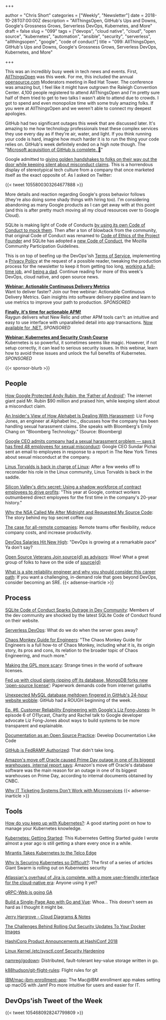 +++

author = "Chris Short"
categories = ["Weekly", "Newsletter"]
date = 2018-10-28T07:00:00Z
description = "AllThingsOpen, GitHub's Ups and Downs, Google's Grossness Grows, Serverless DevOps, Kubernetes, and More"
draft = false
slug = "099"
tags = ["devops", "cloud native", "cloud", "open source", "kubernetes", "automation", "ansible", "security", "serverless", "allthingsopen", "google", "code of conduct"]
title = "099: AllThingsOpen, GitHub's Ups and Downs, Google's Grossness Grows, Serverless DevOps, Kubernetes, and More"

+++

This was an incredibly busy week in tech news and events. First, [AllThingsOpen](https://allthingsopen.org/) was this week. For me, this included the annual [opensource.com](https://opensource.com/) Moderators meeting in Red Hat Tower. The conference was amazing but, I feel like it might have outgrown the Raleigh Convention Center. 4,100 people registered to attend AllThingsOpen and I'm pretty sure half of them tried to get to two talks I wasn't able to attend due to crowds. I got to spend and even monopolize time with some truly amazing folks. If you were at AllThingsOpen and we weren't able to connect my deepest apologies.

GitHub had two significant outages this week that are discussed later. It's amazing to me how technology professionals treat these complex services they use every day as if they're air, water, and light. If you think running your code is hard, imagine how much harder it is to run the thing your code relies on. GitHub's week definitely ended on a high note though. The "[Microsoft acquisition of GitHub is complete. 🎉](https://blog.github.com/2018-10-26-github-and-microsoft/)"

Google admitted to [giving golden handshakes to folks on their way out the door while keeping silent about misconduct claims](https://www.nytimes.com/2018/10/25/technology/google-sexual-harassment-andy-rubin.html). This is a horrendous display of stereotypical tech culture from a company that once marketed itself as the exact opposite of. As I asked on Twitter:

{{< tweet 1055800303264677888 >}}

More details and reaction regarding Google's gross behavior follows (they're also doing some shady things with hiring too). I'm considering abandoning as many Google products as I can get away with at this point (and this is after pretty much moving all my cloud resources over to Google Cloud).

SQLite is making light of Code of Conducts [by using its own Code of Conduct to mock them](https://www.theregister.co.uk/2018/10/22/sqlite_code_of_conduct/). Then after a ton of blowback from the community, that original Code of Conduct was renamed to [Code of Ethics of the Project Founder](https://sqlite.org/codeofethics.html) and SQLite has adopted a [new Code of Conduct](https://sqlite.org/codeofconduct.html), the Mozilla Community Participation Guidelines.

This is on top of beefing up the DevOps'ish [Terms of Service](/terms/), implementing a [Privacy Policy](/privacy/) at the request of a possible reader, tweaking the production process for the newsletter to keep it from getting too long, [working a full-time job](https://www.ansible.com/blog/author/chris-short), and [being a dad](http://bit.ly/2qd1jPJ). Continue reading for more of this week's DevOps, cloud native, and open source news.

[**Webinar: Actionable Continuous Delivery Metrics**](https://info.thoughtworks.com/Actionable_CD_Metrics.html)  
Want to deliver faster? Join our free webinar: Actionable Continuous Delivery Metrics. Gain insights into software delivery pipeline and learn to use metrics to improve your path to production. *SPONSORED*

[**Finally, it's time for actionable APM!**](https://raygun.com/)  
Raygun delivers what New Relic and other APM tools can't: an intuitive and easy to use interface with unparalleled detail into app transactions. [Now available for .NET.](https://raygun.com/) *SPONSORED*

[**Webinar: Kubernetes and Security Crash Course**](https://info.signalsciences.com/crash-course-kubernetes-security?utm_medium=newsletter&utm_source=devopsish)  
Kubernetes is so powerful, it sometimes seems like magic. However, if not setup correctly, it can lead to serious security issues. In this webinar, learn how to avoid these issues and unlock the full benefits of Kubernetes. *SPONSORED*

{{< sponsor-blurb >}}

## People

[How Google Protected Andy Rubin, the ‘Father of Android'](https://www.nytimes.com/2018/10/25/technology/google-sexual-harassment-andy-rubin.html): The internet giant paid Mr. Rubin $90 million and praised him, while keeping silent about a misconduct claim.

[An Insider's View of How Alphabet Is Dealing With Harassment](https://www.bloomberg.com/news/videos/2018-10-25/an-insider-s-view-of-how-alphabet-is-dealing-with-harassment-video): Liz Fong Jones, an engineer at Alphabet Inc., discusses how the company has been handling sexual harassment claims. She speaks with Bloomberg's Emily Chang on "Bloomberg Technology." (Source: Bloomberg)

[Google CEO admits company had a sexual harassment problem — says it has fired 48 employees for sexual misconduct](https://www.cnbc.com/2018/10/25/google-ceo-memo-says-48-fired-for-sexual-misconduct.html): Google CEO Sundar Pichai sent an email to employees in response to a report in The New York Times about sexual misconduct at the company.

[Linus Torvalds is back in charge of Linux](https://www.zdnet.com/article/linus-torvalds-is-back-in-charge-of-linux/): After a few weeks off to reconsider his role in the Linux community, Linus Torvalds is back in the saddle.

[Silicon Valley's dirty secret: Using a shadow workforce of contract employees to drive profits](https://www.cnbc.com/2018/10/22/silicon-valley-using-contract-employees-to-drive-profits.html): "This year at Google, contract workers outnumbered direct employees for the first time in the company's 20-year history."

[Why the NSA Called Me After Midnight and Requested My Source Code](https://medium.com/datadriveninvestor/why-the-nsa-called-me-after-midnight-and-requested-my-source-code-f7076c59ab3d): The story behind my top secret coffee cup

[The case for all-remote companies](https://about.gitlab.com/2018/10/18/the-case-for-all-remote-companies/): Remote teams offer flexibility, reduce company costs, and increase productivity.

[DevOps Salaries Hit New High](https://www.technative.io/devops-salaries-hit-new-high/): "DevOps is growing at a remarkable pace" Ya don't say?

[Open Source Veterans Join source{d} as advisors](https://medium.com/sourcedtech/open-source-veterans-join-source-d-as-advisors-2b48717b1748): Wow! What a great group of folks to have on the side of [source{d}](https://sourced.tech/)

[What is a site reliability engineer and why you should consider this career path](https://opensource.com/article/18/10/what-site-reliability-engineer): If you want a challenging, in-demand role that goes beyond DevOps, consider becoming an SRE.
{{< adsense-inarticle >}}

## Process

[SQLite Code of Conduct Sparks Outrage in Dev Community](https://dzone.com/articles/sqlite-code-of-conduct-sparks-outrage-in-the-dev-c): Members of the dev community are shocked by the latest SQLite Code of Conduct found on their website.

[Serverless DevOps](https://www.serverlessops.io/download-the-serverless-devops-ebook): What do we do when the server goes away?

[Chaos Monkey Guide for Engineers](https://www.gremlin.com/chaos-monkey/): "The Chaos Monkey Guide for Engineers is a full how-to of Chaos Monkey, including what it is, its origin story, its pros and cons, its relation to the broader topic of Chaos Engineering, and much more."

[Making the GPL more scary](https://lwn.net/SubscriberLink/768670/21b0a9ecf1337105/): Strange times in the world of software licenses.

[Fed up with cloud giants ripping off its database, MongoDB forks new 'open-source license'](https://www.theregister.co.uk/2018/10/16/mongodb_licensning_change/): Paperwork demands code from internet goliaths

[Unexpected MySQL database meltdown fingered in GitHub's 24-hour website wobble](https://www.theregister.co.uk/2018/10/23/github_outage_ends/): GitHub had a ROUGH beginning of the week.

[Ep. #6, Customer Reliability Engineering with Google's Liz Fong-Jones](https://www.heavybit.com/library/podcasts/o11ycast/ep-6-customer-reliability-engineering-with-googles-liz-fong-jones/): In episode 6 of O11ycast, Charity and Rachel talk to Google developer advocate Liz Fong-Jones about ways to build systems to be more transparent and explainable.

[Documentation as an Open Source Practice](https://blog.digitalocean.com/documentation-as-an-open-source-practice/): Develop Documentation Like Code

[GitHub is FedRAMP Authorized](https://blog.github.com/2018-10-24-github-is-fedramp-authorized/): That didn't take long.

[Amazon's move off Oracle caused Prime Day outage in one of its biggest warehouses, internal report says](https://www.cnbc.com/2018/10/23/amazon-move-off-oracle-caused-prime-day-outage-in-warehouse.html): Amazon's move off Oracle's database software was the main reason for an outage in one of its biggest warehouses on Prime Day, according to internal documents obtained by CNBC.

[Why IT Ticketing Systems Don't Work with Microservices](https://blog.getambassador.io/why-it-ticketing-systems-dont-work-with-microservices-18e2be509bf6)
{{< adsense-inarticle >}}

## Tools

[How do you keep up with Kubernetes?](https://dev.to/petermbenjamin/how-do-you-keep-up-with-kubernetes-2209): A good starting point on how to manage your Kubernetes knowledge.

[Kubernetes: Getting Started](https://cshort.co/start-k8s): This Kubernetes Getting Started guide I wrote almost a year ago is still getting a share every once in a while.

[Mirantis Takes Kubernetes to the Telco Edge](https://www.lightreading.com/the-edge/mirantis-takes-kubernetes-to-the-telco-edge/d/d-id/747077)

[Why Is Securing Kubernetes so Difficult?](https://blog.giantswarm.io/why-is-securing-kubernetes-so-difficult/): The first of a series of articles Giant Swarm is rolling out on Kubernetes security

[Atlassian's overhaul of Jira is complete, with a more user-friendly interface for the cloud-native era](https://www.geekwire.com/2018/atlassians-overhaul-jira-complete-user-friendly-interface-cloud-native-era/): Anyone using it yet?

[gRPC-Web is going GA](https://www.cncf.io/blog/2018/10/24/grpc-web-is-going-ga/)

[Build a Single-Page App with Go and Vue](https://developer.okta.com/blog/2018/10/23/build-a-single-page-app-with-go-and-vue): Whoa... This doesn't seem as hard as I thought it might be.

[Jerry Hargrove - Cloud Diagrams & Notes](https://www.awsgeek.com/)

[The Challenges Behind Rolling Out Security Updates To Your Docker Images](https://eng.lyft.com/the-challenges-behind-rolling-out-security-updates-to-your-docker-images-86106de47ece)

[HashiCorp Product Announcements at HashiConf 2018](https://www.hashicorp.com/blog/hashicorp-product-announcements-at-hashiconf-2018)

[Linux Kernel /etc/sysctl.conf Security Hardening](https://www.cyberciti.biz/faq/linux-kernel-etcsysctl-conf-security-hardening/)

[namreg/godown](https://github.com/namreg/godown): Distributed, fault-tolerant key-value storage written in go.

[k88hudson/git-flight-rules](https://github.com/k88hudson/git-flight-rules): Flight rules for git

[IBM/mac-ibm-enrollment-app](https://github.com/IBM/mac-ibm-enrollment-app): The Mac@IBM enrollment app makes setting up macOS with Jamf Pro more intuitive for users and easier for IT.

## DevOps'ish Tweet of the Week

{{< tweet 1054680928247799809 >}}
